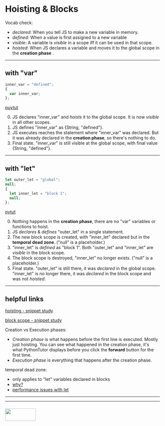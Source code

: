 # Hoisting & Blocks

Vocab check:
* _declared_:  When you tell JS to make a new variable in memory.  
* _defined_:  When a value is first assigned to a new variable
* _visible_: A variable is _visible_ in a scope iff it can be used in that scope.
* _hoisted_:  When JS declares a variable and moves it to the global scope in the __creation phase__ .


___

## with "var"


```js
inner_var = "defined";
{
  var inner_var;
};
```
[puytut](https://goo.gl/2RQoQL)

0. JS declares "inner_var" and _hoists_ it to the global scope.  It is now _visible_ in all other scopes.
1. JS defines "inner_var" as {String, "defined"}.
2. JS executes reaches the statement where "inner_var" was declared.  But it was already declared in the __creation phase__, so there's nothing to do.
3. Final state. "inner_var" is still visible at the global scope, with final value {String, "defined"}.


___

## with "let"


```js
let outer_let = "global";
null;
{
  let inner_let = "block 1";
  null;
};
```
[pytut](https://goo.gl/AyNdoR) 

0. Nothing happens in the __creation phase__, there are no "var" variables or functions to hoist.
1. JS _declares_ & _defines_ "outer_let" in a single statement.
2. The new block scope is created, with "inner_let" declared but in the __temporal dead zone__. ("null" is a placeholder.)
3. "inner_let" is _defined_ as "block 1". Both "outer_let" and "inner_let" are _visible_ in the block scope.
4. The block scope is destroyed, "inner_let" no longer exists. ("null" is a placeholder.)
5. Final state.  "outer_let" is still there, it was _declared_ in the global scope.  "inner_let" is no longer there, it was _declared_ in the block scope and was not _hoisted_.


___

## helpful links

[hoisting - snippet study](https://github.com/elewa-academy/hoisting)

[block scope - snippet study](https://github.com/elewa-academy/block-scope-let-vs-var#index)

Creation vs Execution phases:
* _Creation phase_ is what happens before the first line is executed.  Mostly just hoisting. You can see what happened in the creation phase, it's what PythonTutor displays before you click the __forward__ button for the first time.
* _Execution phase_ is everything that happens after the creation phase.

temporal dead zone:
* only applies to "let" variables declared in blocks
* [why?](http://2ality.com/2015/10/why-tdz.html)
* [performance issues with let](https://medium.com/@sbakkila/javascript-es-6-let-and-the-dreaded-temporal-dead-zone-85b89314d168)



___
___
### <a href="http://elewa.education/blog" target="_blank"><img src="https://user-images.githubusercontent.com/18554853/34921062-506450ae-f97d-11e7-875f-6feeb26ad72d.png" width="100" height="40"/></a>
